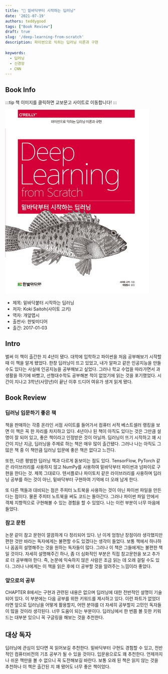 ```yaml
---
title: "📖 밑바닥부터 시작하는 딥러닝"
date: '2021-07-19'
authors: teddygood
tags: ["Book Review"]
draft: true
slug: '/deep-learning-from-scratch'
description: 파이썬으로 익히는 딥러닝 이론과 구현

keywords:
  - 딥러닝
  - 신경망
  - CNN
---
```


## Book Info

:::tip
책 이미지를 클릭하면 교보문고 사이트로 이동합니다!
:::

[![책](../assets/review/deep-learning-from-scratch.jpg)](http://www.kyobobook.co.kr/product/detailViewKor.laf?ejkGb=KOR&mallGb=KOR&barcode=9788968484636&orderClick=LEa&Kc=)

- 제목: 밑바닥붙터 시작하는 딥러닝
- 저자: Koki Saitoh(사이토 고키)
- 역자: 개앞맵시
- 출판사: 한빛미디어
- 출간: 2017-01-03

<!--truncate-->

## Intro

벌써 이 책이 출간한 지 4년이 됐다. 대학에 입학하고 파이썬을 처음 공부해보기 시작할 때 이 책을 알게 됐었다. 한창 딥러닝이 뜨고 있었고, 내가 알파고 같은 인공지능을 만들 수도 있다는 사실에 인공지능을 공부해보고 싶었다. 그러나 학교 수업을 따라가면서 과 생활을 하기에 바빴고, 선형대수학도 공부해본 적이 없었기에 읽는 것을 포기했었다. 시간이 지나고 3학년(사망년)이 끝난 이후 드디어 여유가 생겨 읽게 됐다.

## Book Review

### 딥러닝 입문하기 좋은 책

책을 판매하는 각종 온라인 서점 사이트를 들어가서 컴퓨터 서적 베스트셀러 랭킹을 보면 이 책은 꼭 한 자리를 차지하고 있다. 4년이나 된 책이 아직도 있다는 것은 그만큼 설명이 잘 되어 있고, 좋은 책이라고 인정받은 것이 아닐까. 딥러닝이 뜨기 시작하고 꽤 시간이 지난 지금, 딥러닝을 주제로 하는 책은 매우 많이 출간됐다. 그러나 나는 아직도 그 많은 책 중 이 책만큼 딥러닝 입문에 좋은 책은 없다고 느낀다.

또한, 다른 평범한 딥러닝 책과 다르게 돋보이는 점도 있다. TensorFlow, PyTorch 같은 라이브러리를 사용하지 않고 NumPy를 사용하여 밑바닥부터 파이썬과 넘파이로 구현을 한다는 것. 제목 그대로다. 텐서플로나 파이토치 같은 라이브러리를 사용하며 딥러닝 공부를 하는 것이 아닌, 밑바닥부터 구현하여 기억에 더 오래 남게 한다. 

또 다른 책들과 대비되는 점은 주피터 노트북을 사용하는 것이 아닌 파이썬 파일을 만든다는 점이다. 물론 주피터 노트북을 써도 코드는 돌아간다. 그러나 파이썬 파일 안에서 객체 지향적으로 구현해볼 수 있는 경험을 할 수 있었다. 나는 이런 부분이 너무 마음에 들었다.

### 참고 문헌

논문 같이 참고 문헌이 깔끔하게 다 정리되어 있다. 난 이게 엄청난 장점이라 생각했지만 편한 것만 바라는 독자에게는 불편할 수도 있겠다는 생각이 들었다. 보통 책에서 하나하나 꼼꼼히 설명해주는 것을 원하는 독자들이 많다. 그러나 이 책은 그들에게는 불편한 책일 것이다. 자세히 설명해주긴 하나, 좀 더 심화적인 부분은 직접 참고문헌을 보고 추가로 더 공부해야 한다. 즉, 논문에 익숙하지 않은 사람은 조금 읽는 데 오래 걸릴 수도 있다. 그러나 나에게는 이 책을 읽은 후에 더 공부할 것을 알려주는 느낌이라 좋았다.

### 앞으로의 공부

CHAPTER 8에서는 구현과 관련된 내용은 없으며 딥러닝에 대한 전반적인 설명이 기술되어 있다. 이 부분에는 다음 공부를 위한 키워드를 제시하고 있다. 이런 파트가 없었더라면 앞으로 딥러닝을 어떻게 활용할지, 어떤 분야를 더 자세히 공부할지 고민인 독자들이 많을 것이라 생각된다. 너무 도움이 되는 부분이다. 딥러닝에서 한 번쯤 볼 듯한 키워드는 대부분 있으니 꼭 구글링을 해보는 것을 추천한다.

## 대상 독자

딥러닝에 관심이 있다면 꼭 읽어보길 추천한다. 밑바닥부터 구현도 경험할 수 있고, 전반적인 컴퓨터비전의 기초 공부가 될 수 있을 것이다. 입문용으로도 꽤 추천한다. 언제까지나 쉬운 책만을 볼 수 없으니 꼭 도전해보길 바란다. 보통 오래 된 책은 읽지 않는 것을 추천하나 이 책은 출간된 지 꽤 됐어도 너무 좋은 책이었다.